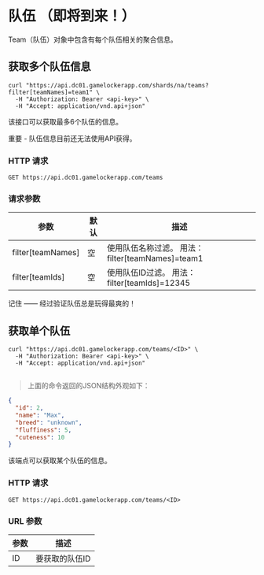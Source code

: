 # 队伍 （即将到来！）

Team（队伍）对象中包含有每个队伍相关的聚合信息。

## 获取多个队伍信息

```shell
curl "https://api.dc01.gamelockerapp.com/shards/na/teams?filter[teamNames]=team1" \
  -H "Authorization: Bearer <api-key>" \
  -H "Accept: application/vnd.api+json"
```

该接口可以获取最多6个队伍的信息。

<aside class="warning">
重要 - 队伍信息目前还无法使用API获得。
</aside>

### HTTP 请求

`GET https://api.dc01.gamelockerapp.com/teams`

### 请求参数

参数      |   默认   |   描述
--------- | ------- | -----------
filter[teamNames] | 空 | 使用队伍名称过滤。 用法： filter[teamNames]=team1
filter[teamIds] | 空 | 使用队伍ID过滤。 用法： filter[teamIds]=12345

<aside class="success">
记住 —— 经过验证队伍总是玩得最爽的！
</aside>

## 获取单个队伍

```shell
curl "https://api.dc01.gamelockerapp.com/teams/<ID>" \
  -H "Authorization: Bearer <api-key>" \
  -H "Accept: application/vnd.api+json"
```

```python
```

> 上面的命令返回的JSON结构外观如下：

```json
{
  "id": 2,
  "name": "Max",
  "breed": "unknown",
  "fluffiness": 5,
  "cuteness": 10
}
```

该端点可以获取某个队伍的信息。

### HTTP 请求

`GET https://api.dc01.gamelockerapp.com/teams/<ID>`

### URL 参数

参数 | 描述
--------- | -----------
ID | 要获取的队伍ID
